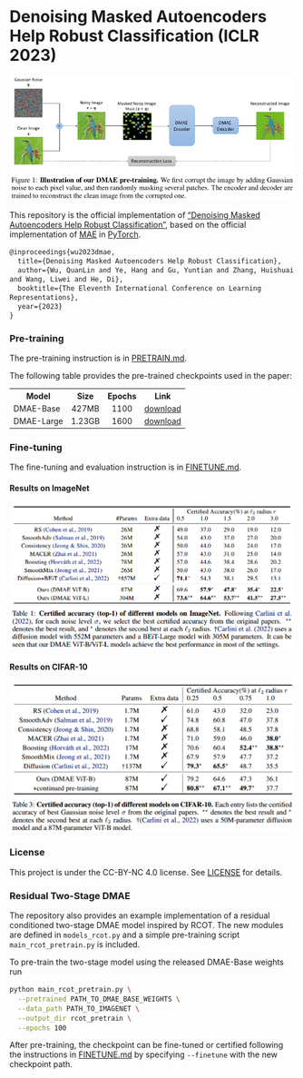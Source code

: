 # Denoising Masked Autoencoders Help Robust Classification (ICLR 2023)
<p align="center">
  <img src="assets/pipeline.png", width="640">
</p>

This repository is the official implementation of [“Denoising Masked Autoencoders Help Robust Classification”](https://arxiv.org/abs/2210.06983), based on the official implementation of [MAE](https://github.com/facebookresearch/mae) in [PyTorch](https://github.com/pytorch/pytorch).
```
@inproceedings{wu2023dmae,
  title={Denoising Masked Autoencoders Help Robust Classification},
  author={Wu, QuanLin and Ye, Hang and Gu, Yuntian and Zhang, Huishuai and Wang, Liwei and He, Di},
  booktitle={The Eleventh International Conference on Learning Representations},
  year={2023}
}
```

### Pre-training
The pre-training instruction is in [PRETRAIN.md](PRETRAIN.md).

The following table provides the pre-trained checkpoints used in the paper:
<table><tbody>
<!-- START TABLE -->
<!-- TABLE HEADER -->
<th valign="bottom">Model</th>
<th valign="bottom">Size</th>
<th valign="bottom">Epochs</th>
<th valign="bottom">Link</th>
<!-- TABLE BODY -->
<tr><td align="left">DMAE-Base</td>
<td align="center">427MB</td>
<td align="center">1100</td>
<td align="center"><a href="https://1drv.ms/u/s!AnxRCBR6qpJqiiyVY-qxN_AKNwhA?e=Xb6mlj">download</a></td>
</tr>
<!-- TABLE BODY -->
<tr><td align="left">DMAE-Large</td>
<td align="center">1.23GB</td>
<td align="center">1600</td>
<td align="center"><a href="https://1drv.ms/u/s!AnxRCBR6qpJqii1fTOzAG3tBSDn6?e=PxxadF">download</a></td>
</tr>
</tbody></table>

### Fine-tuning
The fine-tuning and evaluation instruction is in [FINETUNE.md](FINETUNE.md).
#### Results on ImageNet
<p align="left">
  <img src="assets/imagenet.png", width="640">
</p>

#### Results on CIFAR-10
<p align="left">
  <img src="assets/cifar10.png", width="640">
</p>

### License
This project is under the CC-BY-NC 4.0 license. See [LICENSE](LICENSE) for details.

### Residual Two-Stage DMAE
The repository also provides an example implementation of a residual conditioned two-stage DMAE model inspired by RCOT. The new modules are defined in `models_rcot.py` and a simple pre-training script `main_rcot_pretrain.py` is included.

To pre-train the two-stage model using the released DMAE-Base weights run
```bash
python main_rcot_pretrain.py \
  --pretrained PATH_TO_DMAE_BASE_WEIGHTS \
  --data_path PATH_TO_IMAGENET \
  --output_dir rcot_pretrain \
  --epochs 100
```
After pre-training, the checkpoint can be fine-tuned or certified following the instructions in [FINETUNE.md](FINETUNE.md) by specifying `--finetune` with the new checkpoint path.
